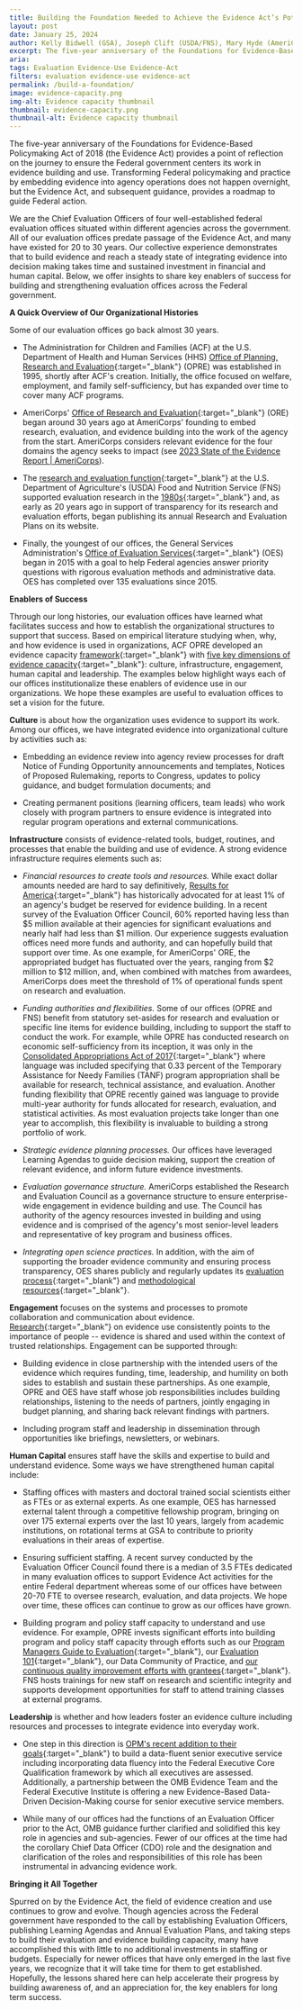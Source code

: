 ```yaml
---
title: Building the Foundation Needed to Achieve the Evidence Act’s Potential for Transforming Federal Policymaking
layout: post
date: January 25, 2024
author: Kelly Bidwell (GSA), Joseph Clift (USDA/FNS), Mary Hyde (AmeriCorps), and Lauren Supplee (HHS/ACF/OPRE)
excerpt: The five-year anniversary of the Foundations for Evidence-Based Policymaking Act of 2018 (the Evidence Act) provides a point of reflection on the journey to ensure the Federal government centers its work in evidence building and use...
aria: 
tags: Evaluation Evidence-Use Evidence-Act
filters: evaluation evidence-use evidence-act
permalink: /build-a-foundation/
image: evidence-capacity.png
img-alt: Evidence capacity thumbnail
thumbnail: evidence-capacity.png
thumbnail-alt: Evidence capacity thumbnail
---
```


The five-year anniversary of the Foundations for Evidence-Based Policymaking Act of 2018 (the Evidence Act) provides a point of reflection on the journey to ensure the Federal government centers its work in evidence building and use. Transforming Federal policymaking and practice by embedding evidence into agency operations does not happen overnight, but the Evidence Act, and subsequent guidance, provides a roadmap to guide Federal action.

We are the Chief Evaluation Officers of four well-established federal evaluation offices situated within different agencies across the government. All of our evaluation offices predate passage of the Evidence Act, and many have existed for 20 to 30 years. Our collective experience demonstrates that to build evidence and reach a steady state of integrating evidence into decision making takes time and sustained investment in financial and human capital. Below, we offer insights to share key enablers of success for building and strengthening evaluation offices across the Federal government.

**A Quick Overview of Our Organizational Histories**

Some of our evaluation offices go back almost 30 years.

- The Administration for Children and Families (ACF) at the U.S. Department of Health and Human Services (HHS) [Office of Planning, Research and Evaluation](https://www.acf.hhs.gov/opre/training-technical-assistance/continuous-quality-improvement-cqi-resources-healthy-marriage){:target="_blank"} (OPRE) was established in 1995, shortly after ACF's creation. Initially, the office focused on welfare, employment, and family self-sufficiency, but has expanded over time to cover many ACF programs.

- AmeriCorps' [Office of Research and Evaluation](https://americorps.gov/partner/how-it-works/research-evaluation){:target="_blank"} (ORE) began around 30 years ago at AmeriCorps' founding to embed research, evaluation, and evidence building into the work of the agency from the start. AmeriCorps considers relevant evidence for the four domains the agency seeks to impact (see <a href="https://americorps.gov/evidence-exchange/2023-state-evidence-report" target="_blank">2023 State of the Evidence Report | AmeriCorps</a>). 

- The [research and evaluation function](https://www.fns.usda.gov/research-analysis){:target="_blank"} at the U.S. Department of Agriculture's (USDA) Food and Nutrition Service (FNS) supported evaluation research in the [1980s](https://www.fns.usda.gov/evaluation-food-distribution-program-indian-reservations-3){:target="_blank"} and, as early as 20 years ago in support of transparency for its research and evaluation efforts, began publishing its annual Research and Evaluation Plans on its website.

- Finally, the youngest of our offices, the General Services Administration's [Office of Evaluation Services](https://oes.gsa.gov/){:target="_blank"} (OES) began in 2015 with a goal to help Federal agencies answer priority questions with rigorous evaluation methods and administrative data. OES has completed over 135 evaluations since 2015.

**Enablers of Success**

Through our long histories, our evaluation offices have learned what facilitates success and how to establish the organizational structures to support that success. Based on empirical literature studying when, why, and how evidence is used in organizations, ACF OPRE developed an evidence capacity [framework](https://www.acf.hhs.gov/opre/blog/2023/01/what-do-we-know-about-how-organizations-can-support-evidence-use){:target="_blank"} with [five key dimensions of evidence capacity](https://www.acf.hhs.gov/sites/default/files/documents/opre/evcap_framework_snapshot_dec2022.pdf){:target="_blank"}: culture, infrastructure, engagement, human capital and leadership. The examples below highlight ways each of our offices institutionalize these enablers of evidence use in our organizations. We hope these examples are useful to evaluation offices to set a vision for the future.

**Culture** is about how the organization uses evidence to support its work. Among our offices, we have integrated evidence into organizational culture by activities such as:

- Embedding an evidence review into agency review processes for draft Notice of Funding Opportunity announcements and templates, Notices of Proposed Rulemaking, reports to Congress, updates to policy guidance, and budget formulation documents; and

- Creating permanent positions (learning officers, team leads) who work closely with program partners to ensure evidence is integrated into regular program operations and external communications.

**Infrastructure** consists of evidence-related tools, budget, routines, and processes that enable the building and use of evidence. A strong evidence infrastructure requires elements such as:

- *Financial resources to create tools and resources.* While exact dollar amounts needed are hard to say definitively, [Results for America](https://results4america.org/press-releases/federal-agencies-recognized-for-progress-in-building-evidence-and-data-to-improve-results/){:target="_blank"} has historically advocated for at least 1% of an agency's budget be reserved for evidence building. In a recent survey of the Evaluation Officer Council, 60% reported having less than $5 million available at their agencies for significant evaluations and nearly half had less than $1 million. Our experience suggests evaluation offices need more funds and authority, and can hopefully build that support over time. As one example, for AmeriCorps' ORE, the appropriated budget has fluctuated over the years, ranging from $2 million to $12 million, and, when combined with matches from awardees, AmeriCorps does meet the threshold of 1% of operational funds spent on research and evaluation.

- *Funding authorities and flexibilities.* Some of our offices (OPRE and FNS) benefit from statutory set-asides for research and evaluation or specific line items for evidence building, including to support the staff to conduct the work. For example, while OPRE has conducted research on economic self-sufficiency from its inception, it was only in the [Consolidated Appropriations Act of 2017](https://www.congress.gov/115/bills/hr244/BILLS-115hr244enr.pdf){:target="_blank"} where language was included specifying that 0.33 percent of the Temporary Assistance for Needy Families (TANF) program appropriation shall be available for research, technical assistance, and evaluation. Another funding flexibility that OPRE recently gained was language to provide multi-year authority for funds allocated for research, evaluation, and statistical activities. As most evaluation projects take longer than one year to accomplish, this flexibility is invaluable to building a strong portfolio of work.

- *Strategic evidence planning processes.* Our offices have leveraged Learning Agendas to guide decision making, support the creation of relevant evidence, and inform future evidence investments.

- *Evaluation governance structure.* AmeriCorps established the Research and Evaluation Council as a governance structure to ensure enterprise-wide engagement in evidence building and use. The Council has authority of the agency resources invested in building and using evidence and is comprised of the agency's most senior-level leaders and representative of key program and business offices.

- *Integrating open science practices.* In addition, with the aim of supporting the broader evidence community and ensuring process transparency, OES shares publicly and regularly updates its [evaluation process](https://oes.gsa.gov/projectprocess/){:target="_blank"} and [methodological resources](https://oes.gsa.gov/methods/){:target="_blank"}.

**Engagement** focuses on the systems and processes to promote collaboration and communication about evidence. [Research](https://www.acf.hhs.gov/opre/blog/2023/04/role-r3p-research-practice-policy-partnerships-and-evidence-use){:target="_blank"} on evidence use consistently points to the importance of people -- evidence is shared and used within the context of trusted relationships. Engagement can be supported through:

- Building evidence in close partnership with the intended users of the evidence which requires funding, time, leadership, and humility on both sides to establish and sustain these partnerships. As one example, OPRE and OES have staff whose job responsibilities includes building relationships, listening to the needs of partners, jointly engaging in budget planning, and sharing back relevant findings with partners.

- Including program staff and leadership in dissemination through opportunities like briefings, newsletters, or webinars.

**Human Capital** ensures staff have the skills and expertise to build and understand evidence. Some ways we have strengthened human capital include:

- Staffing offices with masters and doctoral trained social scientists either as FTEs or as external experts. As one example, OES has harnessed external talent through a competitive fellowship program, bringing on over 175 external experts over the last 10 years, largely from academic institutions, on rotational terms at GSA to contribute to priority evaluations in their areas of expertise.

- Ensuring sufficient staffing. A recent survey conducted by the Evaluation Officer Council found there is a median of 3.5 FTEs dedicated in many evaluation offices to support Evidence Act activities for the entire Federal department whereas some of our offices have between 20-70 FTE to oversee research, evaluation, and data projects. We hope over time, these offices can continue to grow as our offices have grown.

- Building program and policy staff capacity to understand and use evidence. For example, OPRE invests significant efforts into building program and policy staff capacity through efforts such as our [Program Managers Guide to Evaluation](https://www.acf.hhs.gov/opre/toolkit/program-managers-guide-evaluation){:target="_blank"}, our [Evaluation 101](https://www.acf.hhs.gov/opre/blog/2021/05/building-acf-evidence-capacity-evaluation-and-monitoring-101){:target="_blank"}, our Data Community of Practice, and [our continuous quality improvement efforts with grantees](https://www.acf.hhs.gov/opre/training-technical-assistance/continuous-quality-improvement-cqi-resources-healthy-marriage){:target="_blank"}. FNS hosts trainings for new staff on research and scientific integrity and supports development opportunities for staff to attend training classes at external programs.

**Leadership** is whether and how leaders foster an evidence culture including resources and processes to integrate evidence into everyday work.

- One step in this direction is [OPM's recent addition to their goals](https://www.opm.gov/data/data-strategy/goal-1-develop-a-data-driven-culture-and-workforce/#:~:text=OPM%20will%20improve%20data%2Dinformed,executive%20leadership%20development%20and%20preparation.){:target="_blank"} to build a data-fluent senior executive service including incorporating data fluency into the Federal Executive Core Qualification framework by which all executives are assessed. Additionally, a partnership between the OMB Evidence Team and the Federal Executive Institute is offering a new Evidence-Based Data-Driven Decision-Making course for senior executive service members.

- While many of our offices had the functions of an Evaluation Officer prior to the Act, OMB guidance further clarified and solidified this key role in agencies and sub-agencies. Fewer of our offices at the time had the corollary Chief Data Officer (CDO) role and the designation and clarification of the roles and responsibilities of this role has been instrumental in advancing evidence work.

**Bringing it All Together**

Spurred on by the Evidence Act, the field of evidence creation and use continues to grow and evolve. Though agencies across the Federal government have responded to the call by establishing Evaluation Officers, publishing Learning Agendas and Annual Evaluation Plans, and taking steps to build their evaluation and evidence building capacity, many have accomplished this with little to no additional investments in staffing or budgets. Especially for newer offices that have only emerged in the last five years, we recognize that it will take time for them to get established. Hopefully, the lessons shared here can help accelerate their progress by building awareness of, and an appreciation for, the key enablers for long term success.